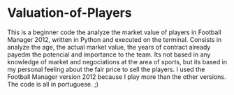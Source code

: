 # Valuation-of-Players
This is a beginner code the analyze the market value of players in Football Manager 2012, written in Python and executed on the terminal. 
Consists in analyze the age, the actual market value, the years of contract already payedm the potencial and importance to the team. 
Its not based in any knowledge of market and negociations at the area of sports, but its based in my personal feeling about the fair price to sell the players. 
I used the Football Manager version 2012 because I play more than the other versions.
The code is all in portuguese. ;)
